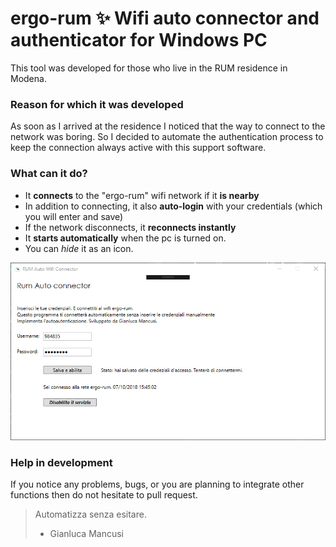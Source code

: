 # ergo-rum :sparkles: Wifi auto connector and authenticator for Windows PC
This tool was developed for those who live in the RUM residence in Modena.

### Reason for which it was developed
As soon as I arrived at the residence I noticed that the way to connect to the network was boring.
So I decided to automate the authentication process to keep the connection always active with this support software.

### What can it do?
- It **connects** to the "ergo-rum" wifi network if it **is nearby**
- In addition to connecting, it also **auto-login** with your credentials (which you will enter and save)
- If the network disconnects, it **reconnects instantly**
- It **starts automatically** when the pc is turned on.
- You can *hide* it as an icon.

![Software screen](ergo-rum-desktop.png)

### Help in development
If you notice any problems, bugs, or you are planning to integrate other functions then do not hesitate to pull request.

> Automatizza senza esitare.
> - Gianluca Mancusi

